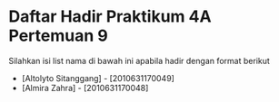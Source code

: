# Daftar Hadir Praktikum 4A Pertemuan 9
Silahkan isi list nama di bawah ini apabila hadir dengan format berikut

- [Altolyto Sitanggang] - [2010631170049]
- [Almira Zahra] - [2010631170048]
